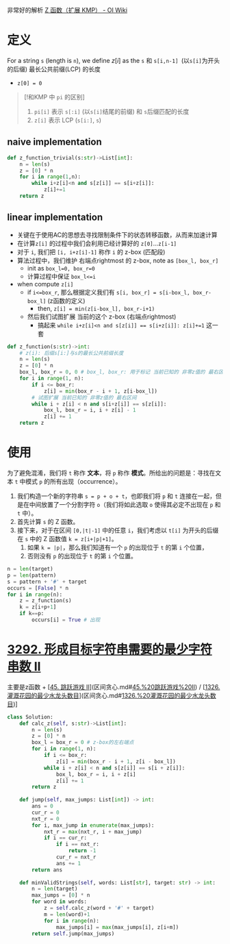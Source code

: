 非常好的解析 [Z 函数（扩展 KMP） - OI Wiki](https://oi-wiki.org/string/z-func/)
# 定义

For a string `s` (length is `n`), we define $z[i]$ as the `s` 和 `s[i,n-1] `(以`s[i]`为开头的后缀) 最长公共前缀(LCP) 的长度 
- `z[0] = 0` 
> [!和KMP 中 `pi` 的区别]
> 1. `pi[i]` 表示 `s[:i]` (以`s[i]`结尾的前缀) 和 `s`后缀匹配的长度
> 2. `z[i]` 表示 LCP (`s[i:]`, `s`)
## naive implementation
```python fold
def z_function_trivial(s:str)->List[int]:
	n = len(s)
	z = [0] * n
	for i in range(1,n):
		while i+z[i]<n and s[z[i]] == s[i+z[i]]:
			z[i]+=1
	return z
```
## linear implementation
- 关键在于使用AC的思想去寻找限制条件下的状态转移函数，从而来加速计算
- 在计算`z[i]` 的过程中我们会利用已经计算好的 `z[0]`...`z[i-1]`
- 对于 `i`, 我们把 `[i, i+z[i]-1]` 称作 `i` 的 z-box  (匹配段)
- 算法过程中，我们维护 右端点rightmost 的 z-box, note as `[box_l, box_r]` 
	- init as `box_l=0, box_r=0`
	- 计算过程中保证 `box_l<=i`
- when compute `z[i]`
	- if `i<=box_r`, 那么根据定义我们有 `s[i, box_r] = s[i-box_l, box_r-box_l]` (z函数的定义)
		- then, `z[i] = min(z[i-box_l], box_r-i+1)`
	- 然后我们试图扩展 当前的这个 z-box (右端点rightmost)
		- 搞起来 `while i+z[i]<n and s[z[i]] == s[i+z[i]]: z[i]+=1` 这一套
```python fold
def z_function(s:str)->int:
	# z(i): 后缀s[i:]与s的最长公共前缀长度
	n = len(s)
	z = [0] * n
	box_l, box_r = 0, 0 # box_l, box_r: 用于标记 当前已知的 非零z值的 最右区间
	for i in range(1, n):
		if i <= box_r:
			z[i] = min(box_r - i + 1, z[i-box_l])
		# 试图扩展 当前已知的 非零z值的 最右区间
		while i + z[i] < n and s[i+z[i]] == s[z[i]]:
			box_l, box_r = i, i + z[i] - 1
			z[i] += 1
	return z
```
# 使用
为了避免混淆，我们将 `t` 称作 **文本**，将 `p` 称作 **模式**。所给出的问题是：寻找在文本 `t` 中模式 `p` 的所有出现（occurrence）。

1. 我们构造一个新的字符串 `s = p + o + t`，也即我们将 `p` 和 `t` 连接在一起，但是在中间放置了一个分割字符 `o`（我们将如此选取 `o` 使得其必定不出现在 `p` 和 `t` 中）。
2. 首先计算 `s` 的 Z 函数。
3. 接下来，对于在区间 `[0,|t|-1]` 中的任意 `i`，我们考虑以 `t[i]` 为开头的后缀在 `s` 中的 Z 函数值 `k = z[i+|p|+1]`。
	1. 如果 `k = |p|`，那么我们知道有一个 `p` 的出现位于 `t` 的第 `i` 个位置，
	2. 否则没有 `p` 的出现位于 `t` 的第 `i` 个位置。
```python fold
n = len(target)
p = len(pattern)
s = pattern + '#' + target
occurs = [False] * n
for i in range(n):
	z = z_function(s)
	k = z[i+p+1]
	if k==p:
		occurs[i] = True # 出现
```

# [3292. 形成目标字符串需要的最少字符串数 II](https://leetcode.cn/problems/minimum-number-of-valid-strings-to-form-target-ii/)
主要是z函数 + [[45. 跳跃游戏 II](https://leetcode.cn/problems/jump-game-ii/)](区间贪心.md#[45.%20跳跃游戏%20II](https%20//leetcode.cn/problems/jump-game-ii/)) / [[1326. 灌溉花园的最少水龙头数目](https://leetcode.cn/problems/minimum-number-of-taps-to-open-to-water-a-garden/)](区间贪心.md#[1326.%20灌溉花园的最少水龙头数目](https%20//leetcode.cn/problems/minimum-number-of-taps-to-open-to-water-a-garden/))]
```python fold
class Solution:
    def calc_z(self, s:str)->List[int]:
        n = len(s)
        z = [0] * n
        box_l = box_r = 0 # z-box的左右端点
        for i in range(1, n):
            if i <= box_r:
                z[i] = min(box_r - i + 1, z[i - box_l])
            while i + z[i] < n and s[z[i]] == s[i + z[i]]:
                box_l, box_r = i, i + z[i]
                z[i] += 1
        return z
    
    def jump(self, max_jumps: List[int]) -> int:
        ans = 0
        cur_r = 0
        nxt_r = 0
        for i, max_jump in enumerate(max_jumps):
            nxt_r = max(nxt_r, i + max_jump)
            if i == cur_r:
                if i == nxt_r:
                    return -1
                cur_r = nxt_r
                ans += 1
        return ans
    
    def minValidStrings(self, words: List[str], target: str) -> int:
        n = len(target)
        max_jumps = [0] * n
        for word in words:
            z = self.calc_z(word + '#' + target)
            m = len(word)+1
            for i in range(n):
                max_jumps[i] = max(max_jumps[i], z[i+m])
        return self.jump(max_jumps)
```